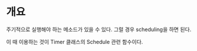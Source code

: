 # 개요
주기적으로 실행해야 하는 메소드가 있을 수 있다. 그럴 경우 scheduling을 하면 된다.

이 때 이용하는 것이 Timer 클래스의 Schedule 관련 함수이다.

